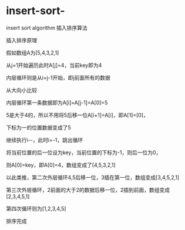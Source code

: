 # insert-sort-
insert sort algorithm 插入排序算法

插入排序原理

假如数组A为[5,4,3,2,1]

从j=1开始遍历此时A[j]=4，当前key即为4

内层循环则是从i=j-1开始，即j前面所有的数据

从大向小比较

内层循环第一条数据即为A[i]=A[j-1]=A[0]=5

5是大于4的，所以不用将5后移一位A[i+1]=A[i]，即A[1]=[0]，

下标为一的位置数据变成了5

继续执行i--，此时i=-1，跳出循环

将当前位置的后一位设为key，当前位置的下标为-1，则后一位为0，

则A[0]=key，即A[0]=4，数组变成了[4,5,3,2,1]

以此类推，第二次外层循环4,5后移一位，3插在第一位，数组变成[3,4,5,2,1]

第三次外层循环，2前面的大于2的数据后移一位，2插到前面，数组变成[2,3,4,5,1]

第四次循环则为[1,2,3,4,5]

排序完成
